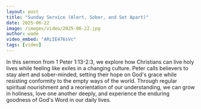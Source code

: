 ```yaml
---
layout: post
title: "Sunday Service (Alert, Sober, and Set Apart)"
date: 2025-06-22
image: /images/video/2025-06-22.jpg
author: wade
video_embed: "ARiIE476sVc"
tags: [video]
---
```


In this sermon from 1 Peter 1:13-2:3, we explore how Christians can live holy lives while feeling like exiles in a changing culture. Peter calls believers to stay alert and sober-minded, setting their hope on God's grace while resisting conformity to the empty ways of the world. Through regular spiritual nourishment and a reorientation of our understanding, we can grow in holiness, love one another deeply, and experience the enduring goodness of God's Word in our daily lives.
